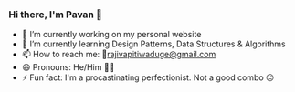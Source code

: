 ### Hi there, I'm Pavan 👋

- 🔭 I’m currently working on my personal website 
- 🌱 I’m currently learning Design Patterns, Data Structures & Algorithms
- 📫 How to reach me: 📧<a href="mailto:rajivapitiwaduge@gmail.com">rajivapitiwaduge@gmail.com</a>
- 😄 Pronouns: He/Him 👦🏻
- ⚡ Fun fact: I'm a procastinating perfectionist. Not a good combo 😐

<!--
- 👯 I’m looking to collaborate on ...
- 🤔 I’m looking for help with ...
- 💬 Ask me about 
-->
